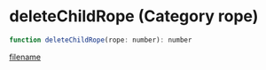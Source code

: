 # deleteChildRope (Category rope)

```js
function deleteChildRope(rope: number): number
```

[filename](deleteChildRope_m.md ':include')